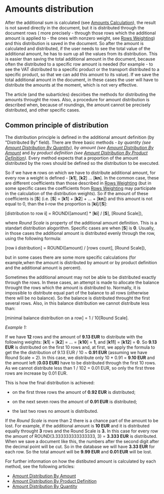 # Amounts distribution

After the additional sum is calculated (see [Amounts Calculation](https://github.com/ErpNetDocs/tech/blob/master/advanced/documents/additional-amounts/amounts-calculation/index.md)), the result is not saved directly in the document, but it is distributed through the document rows ( more precisely - through those rows which  the additional amount is applied to - the ones with nonzero weight, see [Rows Weighting](https://github.com/ErpNetDocs/tech/blob/master/advanced/documents/additional-amounts/rows-weighting.md)) and this distribution is saved in the document. So after the amount is  calculated and distributed, if the user needs to see the total value of  the additional amount, he has to  sum up all the values from its  distribution. This is easier than saving the total additional amount in  the document, because often the distributed to a specific row amount is  needed (for example - to see the VAT distributed to a specific product  or the transport distributed to a specific product, so that we can add  this amount to its value). If we save the total additional amount in the document, in these cases the user will have to distribute the amounts  at the moment, which is not very effective. 

The article (and the  subarticles) descirbes the methods for distributing the amounts throught the rows. Also, a procedure for amount distribution is described  when, because of roundings, the amount cannot be precisely distributed,  and other specific cases.

## Common principle of distribution

The distribution principle is defined in the additional amount definition  (by "Distributed By" field). There are three basic methods - *by quantity (see [Amount Distribution By Quantity](https://github.com/ErpNetDocs/tech/blob/master/advanced/documents/additional-amounts/amounts-distribution/by-quantity.md)), by amount (see [Amount Distribution By Amount](https://github.com/ErpNetDocs/tech/blob/master/advanced/documents/additional-amounts/amounts-distribution/by-amount.md)* and *by product definition (see [Amount Distribution By Product Definition](https://github.com/ErpNetDocs/tech/blob/master/advanced/documents/additional-amounts/amounts-distribution/by-product-definition.md)).* Every method expects that a proportion of the amount distributed by the rows  should be defined so the distribution to be executed.

So if we have **n** rows on which we have to distribute additional amount, for every row a weight is defined - [**k1**], [**k2**] ... [**kn**]. In the common case, these are different coefficients than those described in [Rows Weighting](https://github.com/ErpNetDocs/tech/blob/master/advanced/documents/additional-amounts/rows-weighting.md) (but in some specific cases the coefficients from [Rows Weighting](https://github.com/ErpNetDocs/tech/blob/master/advanced/documents/additional-amounts/rows-weighting.md) may participate in the calculation of the distribution weights). So if the amount of these coefficients is [**S**] (i.e. [**S**] = [**k1**] + [**k2**] + ... + [**kn**]) and this amount is not equal to 0, than the **i**-row the proportion is [**ki**]/[**S**]:

[distribution to row **i**] = ROUND([amount] * [**ki**] / [**S**], [Round Scale]),

where *Round Scale* is property of the additional amount definition. This is a standart distribution alogorithm. Specific cases are when [**S**] is **0**. Usually, in those cases the additional amount is distributed evenly through the row, using the following formula:

[row **i** distribution] = ROUND([amount] / [rows count], [Round Scale]),

but in some cases there are some more specific calculations (for  example,when the amount is distributed by amount or by product  definition and the additional amount is percent).

Sometimes the  additional amount may not be able to be distributed exactly through the  rows. In these cases, an attempt is made to allocate the balance  throught the rows which the amount is distributed to. Normally, it is  impossible to distribute equal part of the balance to all rows  (otherwise there will be no balance). So the balance is distributed  throught the first several rows. Also, in this balance distribution we  cannot distribute less than:

[minimal balance distribution on a row] = 1 / 10[Round Scale].

*Example 1:*

If we have **12** rows and the amount of **9.13 EUR** to distribute with the following weights: [**k1**] = [**k2**] = ... = [**k10**] = **1**, and [**k11**] = [**k12**] = **0**. So **9.13 EUR** is distributed on the first 10 rows and, at first, we apply the formula to get the the distribution of 9.13 EUR / 10 ~ **0.91 EUR** (assuming we have Round Scale = 2). In this case, we distribute only 10 * 0.91 = **9.10 EUR** and the amount left (**0.03 EUR)** have to be distributed through the first 10 rows. As we cannot distribute less than 1 / 102 = 0.01 EUR, so only the first three rows are increase by 0.01 EUR.

This is how the final distribution is achieved: 

- on the first three rows the amount of **0.92 EUR** is distributed;

- on the next seven rows the amount of **0.91 EUR** is distributed;

- the last two rows no amount is distributed. 
 

If the *Round Scale* is more than 2 there is a chance part of the amount to be lost. For example, if the additional amount is **10 EUR** and it is distributed equally throught **3** rows and the Round Scale is **3.** In this case for every row the amount of ROUND(3.333333333333333, 3) = **3.333 EUR** is distributed. When we save a document like this, the numbers after  the second digit after the decimal point will be cut. So in the database we will have **3.33 EUR** for each row. So the total amount will be **9.99 EUR** and **0.01 EUR** will be lost.

For further information on how the distibuted amount is calculated by each method, see the following articles:

 

- [Amount Distribution By Amount](https://github.com/ErpNetDocs/tech/blob/master/advanced/documents/additional-amounts/amounts-distribution/by-amount.md)
- [Amount Distribution By Product Definition](https://github.com/ErpNetDocs/tech/blob/master/advanced/documents/additional-amounts/amounts-distribution/by-product-definition.md)
- [Amount Distribution By Quantity](https://github.com/ErpNetDocs/tech/blob/master/advanced/documents/additional-amounts/amounts-distribution/by-quantity.md)
